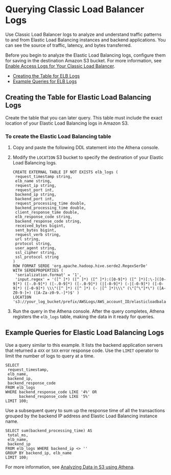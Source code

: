 # Querying Classic Load Balancer Logs<a name="elasticloadbalancer-classic-logs"></a>

Use Classic Load Balancer logs to analyze and understand traffic patterns to and from Elastic Load Balancing instances and backend applications\. You can see the source of traffic, latency, and bytes transferred\.

Before you begin to analyze the Elastic Load Balancing logs, configure them for saving in the destination Amazon S3 bucket\. For more information, see [Enable Access Logs for Your Classic Load Balancer](https://docs.aws.amazon.com/elasticloadbalancing/latest/classic/enable-access-logs.html)\.
+  [Creating the Table for ELB Logs](#create-elb-table) 
+  [Example Queries for ELB Logs](#query-elb-logs-examples) 

## Creating the Table for Elastic Load Balancing Logs<a name="create-elb-table"></a>

Create the table that you can later query\. This table must include the exact location of your Elastic Load Balancing logs in Amazon S3\.

### To create the Elastic Load Balancing table<a name="to-create-the-elb-table"></a>

1. Copy and paste the following DDL statement into the Athena console\.

1. Modify the `LOCATION` S3 bucket to specify the destination of your Elastic Load Balancing logs\.

   ```
   CREATE EXTERNAL TABLE IF NOT EXISTS elb_logs (
    request_timestamp string,
    elb_name string,
    request_ip string,
    request_port int,
    backend_ip string,
    backend_port int,
    request_processing_time double,
    backend_processing_time double,
    client_response_time double,
    elb_response_code string,
    backend_response_code string,
    received_bytes bigint,
    sent_bytes bigint,
    request_verb string,
    url string,
    protocol string,
    user_agent string,
    ssl_cipher string,
    ssl_protocol string
   )
   ROW FORMAT SERDE 'org.apache.hadoop.hive.serde2.RegexSerDe'
   WITH SERDEPROPERTIES (
    'serialization.format' = '1',
    'input.regex' = '([^ ]*) ([^ ]*) ([^ ]*):([0-9]*) ([^ ]*)[:\-]([0-9]*) ([-.0-9]*) ([-.0-9]*) ([-.0-9]*) (|[-0-9]*) (-|[-0-9]*) ([-0-9]*) ([-0-9]*) \\\"([^ ]*) ([^ ]*) (- |[^ ]*)\\\" (\"[^\"]*\") ([A-Z0-9-]+) ([A-Za-z0-9.-]*)$' )
   LOCATION 's3://your_log_bucket/prefix/AWSLogs/AWS_account_ID/elasticloadbalancing/';
   ```

1. Run the query in the Athena console\. After the query completes, Athena registers the `elb_logs` table, making the data in it ready for queries\.

## Example Queries for Elastic Load Balancing Logs<a name="query-elb-logs-examples"></a>

Use a query similar to this example\. It lists the backend application servers that returned a `4XX` or `5XX` error response code\. Use the `LIMIT` operator to limit the number of logs to query at a time\.

```
SELECT
 request_timestamp,
 elb_name,
 backend_ip,
 backend_response_code
FROM elb_logs
WHERE backend_response_code LIKE '4%' OR
      backend_response_code LIKE '5%'
LIMIT 100;
```

Use a subsequent query to sum up the response time of all the transactions grouped by the backend IP address and Elastic Load Balancing instance name\.

```
SELECT sum(backend_processing_time) AS
 total_ms,
 elb_name,
 backend_ip
FROM elb_logs WHERE backend_ip <> ''
GROUP BY backend_ip, elb_name
LIMIT 100;
```

For more information, see [Analyzing Data in S3 using Athena](http://aws.amazon.com/blogs/big-data/analyzing-data-in-s3-using-amazon-athena/)\.